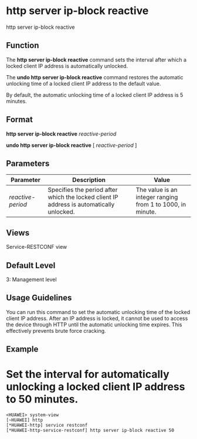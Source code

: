 http server ip-block reactive
=============================

http server ip-block reactive

Function
--------



The **http server ip-block reactive** command sets the interval after which a locked client IP address is automatically unlocked.

The **undo http server ip-block reactive** command restores the automatic unlocking time of a locked client IP address to the default value.



By default, the automatic unlocking time of a locked client IP address is 5 minutes.


Format
------

**http server ip-block reactive** *reactive-period*

**undo http server ip-block reactive** [ *reactive-period* ]


Parameters
----------

| Parameter | Description | Value |
| --- | --- | --- |
| *reactive-period* | Specifies the period after which the locked client IP address is automatically unlocked. | The value is an integer ranging from 1 to 1000, in minute. |



Views
-----

Service-RESTCONF view


Default Level
-------------

3: Management level


Usage Guidelines
----------------

You can run this command to set the automatic unlocking time of the locked client IP address. After an IP address is locked, it cannot be used to access the device through HTTP until the automatic unlocking time expires. This effectively prevents brute force cracking.


Example
-------

# Set the interval for automatically unlocking a locked client IP address to 50 minutes.
```
<HUAWEI> system-view
[~HUAWEI] http
[*HUAWEI-http] service restconf
[*HUAWEI-http-service-restconf] http server ip-block reactive 50

```